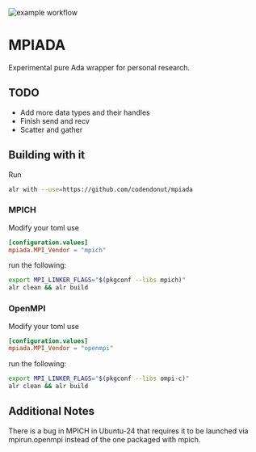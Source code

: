 ![example workflow](https://github.com/codendonut/mpiada/actions/workflows/ada.yml/badge.svg)

# MPIADA

Experimental pure Ada wrapper for personal research.

## TODO

* Add more data types and their handles
* Finish send and recv
* Scatter and gather

## Building with it
Run
```bash
alr with --use=https://github.com/codendonut/mpiada
```
### MPICH

Modify your toml use
```toml
[configuration.values]
mpiada.MPI_Vendor = "mpich"
```

run the following:
```bash
export MPI_LINKER_FLAGS="$(pkgconf --libs mpich)"
alr clean && alr build
```

### OpenMPI

Modify your toml use
```toml
[configuration.values]
mpiada.MPI_Vendor = "openmpi"
```

run the following:
```bash
export MPI_LINKER_FLAGS="$(pkgconf --libs ompi-c)"
alr clean && alr build
```

## Additional Notes

There is a bug in MPICH in Ubuntu-24 that requires it to be launched
via mpirun.openmpi instead of the one packaged with mpich.
